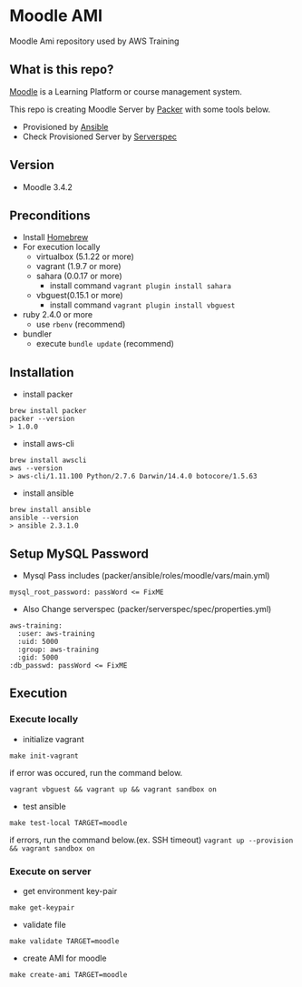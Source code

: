 # Moodle AMI

Moodle Ami repository used by AWS Training

## What is this repo?

[Moodle](https://moodle.org/?lang=ja) is  a Learning Platform or course management system.

This repo is creating Moodle Server by [Packer](https://www.packer.io/) with some tools below.

* Provisioned by [Ansible](https://www.ansible.com/)
* Check Provisioned Server by [Serverspec](https://serverspec.org/)

## Version

* Moodle 3.4.2

## Preconditions
* Install [Homebrew](https://brew.sh/index_ja.html)
* For execution locally
    * virtualbox (5.1.22 or more)
    * vagrant (1.9.7 or more)
    * sahara (0.0.17 or more)
        * install command `vagrant plugin install sahara`
    * vbguest(0.15.1 or more)
        * install command `vagrant plugin install vbguest`
* ruby 2.4.0 or more
    * use `rbenv` (recommend)
* bundler
    * execute `bundle update` (recommend)

## Installation

* install packer

```
brew install packer
packer --version
> 1.0.0
```

* install aws-cli

```
brew install awscli
aws --version
> aws-cli/1.11.100 Python/2.7.6 Darwin/14.4.0 botocore/1.5.63
```

* install ansible

```
brew install ansible
ansible --version
> ansible 2.3.1.0
```

## Setup MySQL Password

* Mysql Pass includes (packer/ansible/roles/moodle/vars/main.yml)

```
mysql_root_password: passWord <= FixME
```

* Also Change serverspec (packer/serverspec/spec/properties.yml)

```
aws-training:
  :user: aws-training
  :uid: 5000
  :group: aws-training
  :gid: 5000
:db_passwd: passWord <= FixME
```

## Execution

### Execute locally

* initialize vagrant

```
make init-vagrant
```

if error was occured, run the command below.

`vagrant vbguest && vagrant up && vagrant sandbox on`

* test ansible

```
make test-local TARGET=moodle
```

if errors, run the command below.(ex. SSH timeout)
`vagrant up --provision && vagrant sandbox on`

### Execute on server

* get environment key-pair

```
make get-keypair
```

* validate file

```
make validate TARGET=moodle
```

* create AMI for moodle

```
make create-ami TARGET=moodle
```

